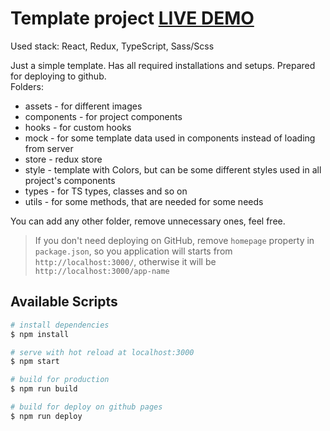 # Template project [LIVE DEMO](https://tereshka.github.io/template-project/)
Used stack: React, Redux, TypeScript, Sass/Scss

Just a simple template. Has all required installations and setups. Prepared for deploying to github.<br/>
Folders:
- assets - for different images
- components - for project  components
- hooks - for custom hooks
- mock - for some template data used in components instead of loading from server
- store - redux store
- style - template with Colors, but can be some different styles used in all project's components
- types - for TS types, classes and so on
- utils - for some methods, that are needed for some needs

You can add any other folder, remove unnecessary ones, feel free.

>If you don't need deploying on GitHub, remove `homepage` property in `package.json`, so you application will starts from `http://localhost:3000/`, otherwise it will be `http://localhost:3000/app-name`

## Available Scripts

```bash
# install dependencies
$ npm install

# serve with hot reload at localhost:3000
$ npm start

# build for production
$ npm run build

# build for deploy on github pages
$ npm run deploy
```